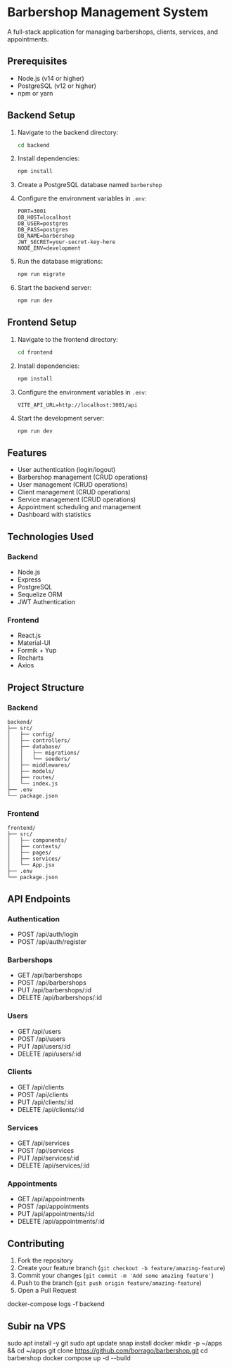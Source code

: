 # Barbershop Management System

A full-stack application for managing barbershops, clients, services, and appointments.

## Prerequisites

- Node.js (v14 or higher)
- PostgreSQL (v12 or higher)
- npm or yarn

## Backend Setup

1. Navigate to the backend directory:
   ```bash
   cd backend
   ```

2. Install dependencies:
   ```bash
   npm install
   ```

3. Create a PostgreSQL database named `barbershop`

4. Configure the environment variables in `.env`:
   ```
   PORT=3001
   DB_HOST=localhost
   DB_USER=postgres
   DB_PASS=postgres
   DB_NAME=barbershop
   JWT_SECRET=your-secret-key-here
   NODE_ENV=development
   ```

5. Run the database migrations:
   ```bash
   npm run migrate
   ```

6. Start the backend server:
   ```bash
   npm run dev
   ```

## Frontend Setup

1. Navigate to the frontend directory:
   ```bash
   cd frontend
   ```

2. Install dependencies:
   ```bash
   npm install
   ```

3. Configure the environment variables in `.env`:
   ```
   VITE_API_URL=http://localhost:3001/api
   ```

4. Start the development server:
   ```bash
   npm run dev
   ```

## Features

- User authentication (login/logout)
- Barbershop management (CRUD operations)
- User management (CRUD operations)
- Client management (CRUD operations)
- Service management (CRUD operations)
- Appointment scheduling and management
- Dashboard with statistics

## Technologies Used

### Backend
- Node.js
- Express
- PostgreSQL
- Sequelize ORM
- JWT Authentication

### Frontend
- React.js
- Material-UI
- Formik + Yup
- Recharts
- Axios

## Project Structure

### Backend
```
backend/
├── src/
│   ├── config/
│   ├── controllers/
│   ├── database/
│   │   ├── migrations/
│   │   └── seeders/
│   ├── middlewares/
│   ├── models/
│   ├── routes/
│   └── index.js
├── .env
└── package.json
```

### Frontend
```
frontend/
├── src/
│   ├── components/
│   ├── contexts/
│   ├── pages/
│   ├── services/
│   └── App.jsx
├── .env
└── package.json
```

## API Endpoints

### Authentication
- POST /api/auth/login
- POST /api/auth/register

### Barbershops
- GET /api/barbershops
- POST /api/barbershops
- PUT /api/barbershops/:id
- DELETE /api/barbershops/:id

### Users
- GET /api/users
- POST /api/users
- PUT /api/users/:id
- DELETE /api/users/:id

### Clients
- GET /api/clients
- POST /api/clients
- PUT /api/clients/:id
- DELETE /api/clients/:id

### Services
- GET /api/services
- POST /api/services
- PUT /api/services/:id
- DELETE /api/services/:id

### Appointments
- GET /api/appointments
- POST /api/appointments
- PUT /api/appointments/:id
- DELETE /api/appointments/:id

## Contributing

1. Fork the repository
2. Create your feature branch (`git checkout -b feature/amazing-feature`)
3. Commit your changes (`git commit -m 'Add some amazing feature'`)
4. Push to the branch (`git push origin feature/amazing-feature`)
5. Open a Pull Request 

docker-compose logs -f backend 

## Subir na VPS

sudo apt install -y git
sudo apt update
snap install docker
mkdir -p ~/apps && cd ~/apps
git clone https://github.com/borrago/barbershop.git
cd barbershop
docker compose up -d --build
